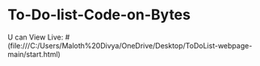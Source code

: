 # To-Do-list-Code-on-Bytes <br>
U can View Live: #(file:///C:/Users/Maloth%20Divya/OneDrive/Desktop/ToDoList-webpage-main/start.html)
